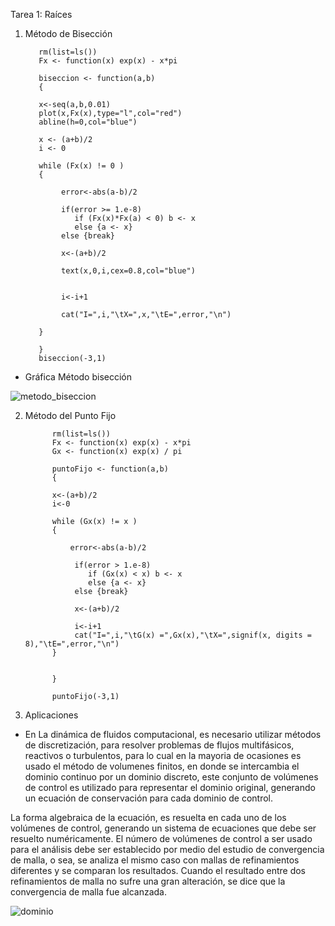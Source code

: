 
Tarea 1: Raíces

1. Método de Bisección 


          rm(list=ls())
          Fx <- function(x) exp(x) - x*pi

          biseccion <- function(a,b) 
          {

          x<-seq(a,b,0.01)
          plot(x,Fx(x),type="l",col="red")
          abline(h=0,col="blue")

          x <- (a+b)/2
          i <- 0

          while (Fx(x) != 0 ) 
          {   

               error<-abs(a-b)/2

               if(error >= 1.e-8)
                  if (Fx(x)*Fx(a) < 0) b <- x 
                  else {a <- x}
               else {break}  

               x<-(a+b)/2

               text(x,0,i,cex=0.8,col="blue")


               i<-i+1

               cat("I=",i,"\tX=",x,"\tE=",error,"\n")

          }

          }
          biseccion(-3,1)


- Gráfica Método bisección 


![metodo_biseccion](https://user-images.githubusercontent.com/46997659/52247924-e5bde900-28b9-11e9-9980-5f0a6189a55b.png)



2. Método del Punto Fijo


             rm(list=ls())
             Fx <- function(x) exp(x) - x*pi
             Gx <- function(x) exp(x) / pi

             puntoFijo <- function(a,b) 
             {

             x<-(a+b)/2
             i<-0

             while (Gx(x) != x ) 
             {    
                 
                 error<-abs(a-b)/2
                  
                  if(error > 1.e-8)
                     if (Gx(x) < x) b <- x 
                     else {a <- x}
                  else {break}  

                  x<-(a+b)/2
                  
                  i<-i+1
                  cat("I=",i,"\tG(x) =",Gx(x),"\tX=",signif(x, digits = 8),"\tE=",error,"\n")
             }


             }

             puntoFijo(-3,1)


3. Aplicaciones

- En La dinámica de fluidos computacional, es necesario utilizar métodos de discretización, para resolver problemas de flujos multifásicos, reactivos o turbulentos, para lo cual en la mayoria de ocasiones es usado el método de volumenes finitos, en donde se intercambia el dominio continuo por un dominio discreto, este conjunto de volúmenes de control es utilizado para representar el dominio original, generando un ecuación de conservación para cada dominio de control.

La forma algebraica de la ecuación, es resuelta en cada uno de los volúmenes de control, generando un sistema de ecuaciones que debe ser resuelto numéricamente. El número de volúmenes de control a ser usado para el análisis debe ser establecido por medio del estudio de convergencia de malla, o sea, se analiza el mismo caso con mallas de refinamientos diferentes y se comparan los resultados. Cuando el resultado entre dos refinamientos de malla no sufre una gran alteración, se dice que la convergencia de malla fue alcanzada.


![dominio](https://user-images.githubusercontent.com/46997659/52270826-0c0e7380-2910-11e9-9a4d-6b953ebb98c5.jpg)



